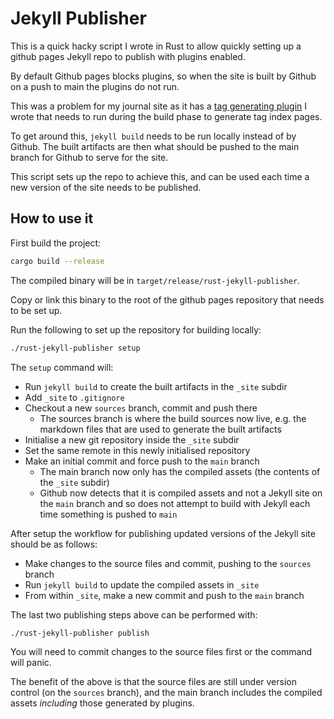 # Jekyll Publisher

This is a quick hacky script I wrote in Rust to allow quickly setting up a github pages Jekyll repo to publish with plugins enabled.

By default Github pages blocks plugins, so when the site is built by Github on a push to main the plugins do not run. 

This was a problem for my journal site as it has a [tag generating plugin](https://github.com/thisdotrob/thisdotrob.github.io/blob/sources/_plugins/_tag_gen.rb) I wrote that needs to run during the build phase to generate tag index pages.

To get around this, `jekyll build` needs to be run locally instead of by Github. The built artifacts are then what should be pushed to the main branch for Github to serve for the site.

This script sets up the repo to achieve this, and can be used each time a new version of the site needs to be published.

## How to use it

First build the project:

```sh
cargo build --release
```

The compiled binary will be in `target/release/rust-jekyll-publisher`.

Copy or link this binary to the root of the github pages repository that needs to be set up.

Run the following to set up the repository for building locally:
```sh
./rust-jekyll-publisher setup
```

The `setup` command will:
  - Run `jekyll build` to create the built artifacts in the `_site` subdir
  - Add `_site` to `.gitignore`
  - Checkout a new `sources` branch, commit and push there
    - The sources branch is where the build sources now live, e.g. the markdown files that are used to generate the built artifacts
  - Initialise a new git repository inside the `_site` subdir
  - Set the same remote in this newly initialised repository
  - Make an initial commit and force push to the `main` branch
    - The main branch now only has the compiled assets (the contents of the `_site` subdir)
    - Github now detects that it is compiled assets and not a Jekyll site on the `main` branch and so does not attempt to build with Jekyll each time something is pushed to `main`

After setup the workflow for publishing updated versions of the Jekyll site should be as follows:
  - Make changes to the source files and commit, pushing to the `sources` branch
  - Run `jekyll build` to update the compiled assets in `_site`
  - From within `_site`, make a new commit and push to the `main` branch

The last two publishing steps above can be performed with:
```sh
./rust-jekyll-publisher publish
```

You will need to commit changes to the source files first or the command will panic.

The benefit of the above is that the source files are still under version control (on the `sources` branch), and the main branch includes the compiled assets *including* those generated by plugins.
